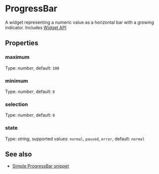 ---
---
# ProgressBar
A widget representing a numeric value as a horizontal bar with a growing indicator.
Includes [Widget API](Widget.md)

## Properties
### maximum
Type: *number*, default: `100`

### minimum
Type: *number*, default: `0`

### selection
Type: *number*, default: `0`

### state
Type: *string*, supported values: `normal`, `paused`, `error`, default: `normal`


## See also
- [Simple ProgressBar snippet](https://github.com/eclipsesource/tabris-js/blob/v1.3.0/snippets/progressbar/progressbar.js)
